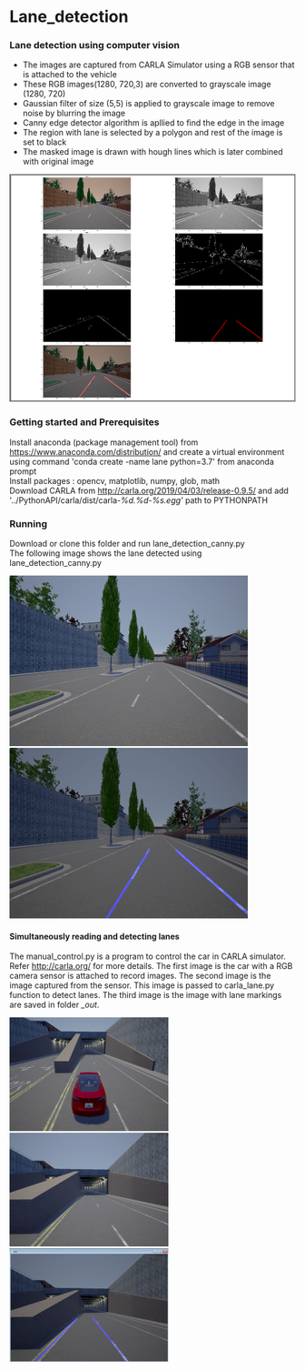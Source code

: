 # Lane_detection

### Lane detection using computer vision

* The images are captured from CARLA Simulator using a RGB sensor that is attached to the vehicle </br> 
* These RGB images(1280, 720,3) are converted to grayscale image (1280, 720) </br> 
* Gaussian filter of size (5,5) is applied to grayscale image to remove noise by blurring the image </br>
* Canny edge detector algorithm is apllied to find the edge in the image </br>
* The region with lane is selected by a polygon and rest of the image is set to black </br> 
* The masked image is drawn with hough lines which is later combined with original image </br>

<img src="./images/plot.PNG" alt="image_"	title="The ouput images of each step" width="840" height="400" />

### Getting started and Prerequisites
Install anaconda (package management tool) from https://www.anaconda.com/distribution/ and create a virtual environment using command 'conda create -name lane python=3.7' from anaconda prompt </br>
Install packages : opencv, matplotlib, numpy, glob, math </br>
Download CARLA from http://carla.org/2019/04/03/release-0.9.5/ and add '../PythonAPI/carla/dist/carla-*%d.%d-%s.egg'* path to PYTHONPATH

### Running
Download or clone this folder and run lane_detection_canny.py </br>
The following image shows the lane detected using lane_detection_canny.py </br>

<p float="left">
  <img src="./data/00002498.png" alt="image_"	title="image from simulator" width="420" height="300" />
  <img src="./_out/lane.PNG" alt="lane_"	title="Lane detected" width="420" height="300" /> 
</p>

#### Simultaneously reading and detecting lanes

The manual_control.py is a program to control the car in CARLA simulator. Refer http://carla.org/ for more details. The first image is the car with a RGB camera sensor is attached to record images. The second image is the image captured from the sensor. This image is passed to carla_lane.py function to detect lanes. The third image is the image with lane markings are saved in folder *_out*. 

<p float="left">
  <img src="./images/carla_driving.png" alt="car"	title="Car with RGB sensor" width="280" height="200" />
  <img src="./data/test.png" alt="image"	title="Image captured from sensor" width="280" height="200" /> 
  <img src="./_out/lane_whiledriving.PNG" alt="lane"	title="Lane detected" width="280" height="200" />
</p>

